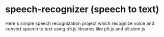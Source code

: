 # speech-recognizer (speech to text)

Here's simple speech recognization project which recognize voice and convert speech to text using p5.js libraries like p5.js and p5.dom.js 
